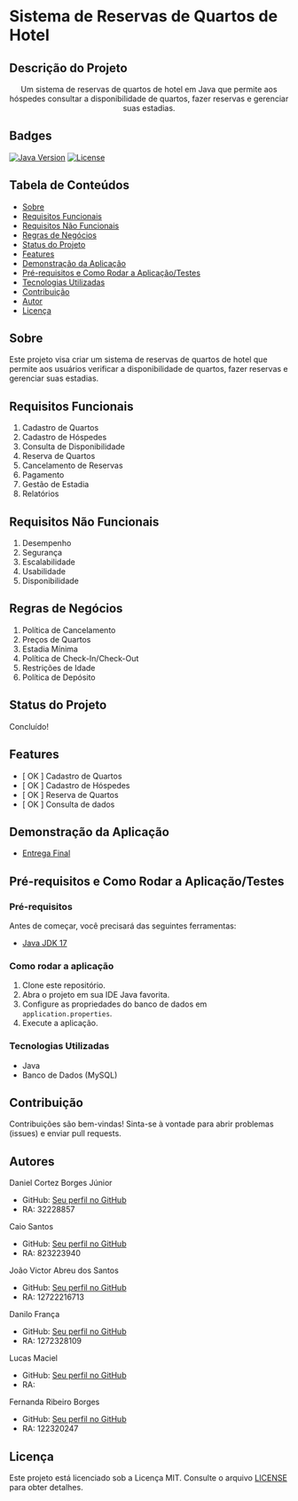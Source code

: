 # Sistema de Reservas de Quartos de Hotel

## Descrição do Projeto
<p align="center">Um sistema de reservas de quartos de hotel em Java que permite aos hóspedes consultar a disponibilidade de quartos, fazer reservas e gerenciar suas estadias.</p>

## Badges
[![Java Version](https://img.shields.io/badge/Java-17-blue)](https://www.oracle.com/java/technologies/javase-jdk17-downloads.html)
[![License](https://img.shields.io/badge/License-MIT-yellow)](LICENSE)

## Tabela de Conteúdos
- [Sobre](#sobre)
- [Requisitos Funcionais](#requisitos-funcionais)
- [Requisitos Não Funcionais](#requisitos-não-funcionais)
- [Regras de Negócios](#regras-de-negócios)
- [Status do Projeto](#status-do-projeto)
- [Features](#features)
- [Demonstração da Aplicação](#demonstração-da-aplicação)
- [Pré-requisitos e Como Rodar a Aplicação/Testes](#pré-requisitos-e-como-rodar-a-aplicação-testes)
- [Tecnologias Utilizadas](#tecnologias-utilizadas)
- [Contribuição](#contribuição)
- [Autor](#autor)
- [Licença](#licença)

## Sobre
Este projeto visa criar um sistema de reservas de quartos de hotel que permite aos usuários verificar a disponibilidade de quartos, fazer reservas e gerenciar suas estadias.

## Requisitos Funcionais
1. Cadastro de Quartos
2. Cadastro de Hóspedes
3. Consulta de Disponibilidade
4. Reserva de Quartos
5. Cancelamento de Reservas
6. Pagamento
7. Gestão de Estadia
8. Relatórios

## Requisitos Não Funcionais
1. Desempenho
2. Segurança
3. Escalabilidade
4. Usabilidade
5. Disponibilidade

## Regras de Negócios
1. Política de Cancelamento
2. Preços de Quartos
3. Estadia Mínima
4. Política de Check-In/Check-Out
5. Restrições de Idade
6. Política de Depósito

## Status do Projeto
Concluído!

## Features
- [ OK ] Cadastro de Quartos
- [ OK ] Cadastro de Hóspedes
- [ OK ] Reserva de Quartos
- [ OK ] Consulta de dados


## Demonstração da Aplicação

- [Entrega Final](https://github.com/A3-Gestao-e-Qualidade-de-Software/Entrega4_Implementacao-do-Projeto/tree/main/src/main/java/br/com/a3/hotel/model)

## Pré-requisitos e Como Rodar a Aplicação/Testes
### Pré-requisitos
Antes de começar, você precisará das seguintes ferramentas:
- [Java JDK 17](https://www.oracle.com/java/technologies/javase-jdk17-downloads.html)


### Como rodar a aplicação
1. Clone este repositório.
2. Abra o projeto em sua IDE Java favorita.
3. Configure as propriedades do banco de dados em `application.properties`.
4. Execute a aplicação.

### Tecnologias Utilizadas
- Java
- Banco de Dados (MySQL)

## Contribuição
Contribuições são bem-vindas! Sinta-se à vontade para abrir problemas (issues) e enviar pull requests.

## Autores
Daniel Cortez Borges Júnior
- GitHub: [Seu perfil no GitHub](https://github.com/Corttez)
- RA: 32228857

Caio Santos
- GitHub: [Seu perfil no GitHub](https://github.com/CaioSan7os)
- RA: 823223940

João Victor Abreu dos Santos
- GitHub: [Seu perfil no GitHub](https://github.com/jvictorabreu)
- RA: 12722216713

Danilo França
- GitHub: [Seu perfil no GitHub](https://github.com/dsfdanilo)
- RA: 1272328109

Lucas Maciel
- GitHub: [Seu perfil no GitHub](https://github.com/maciel-lucas)
- RA:

Fernanda Ribeiro Borges 
- GitHub: [Seu perfil no GitHub](https://github.com/BorgesFer)
- RA: 122320247


## Licença
Este projeto está licenciado sob a Licença MIT. Consulte o arquivo [LICENSE](LICENSE) para obter detalhes.
